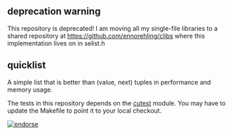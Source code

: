 ## deprecation warning

This repository is deprecated! I am moving all my single-file libraries to a shared repository at https://github.com/ennorehling/clibs where this implementation lives on in selist.h

## quicklist

A simple list that is better than (value, next) tuples in performance
and memory usage.

The tests in this repository depends on the [cutest](https://github.com/ennorehling/cutest) module.
You may have to update the Makefile to point it to your local checkout.

[![endorse](https://api.coderwall.com/enno/endorsecount.png)](https://coderwall.com/enno)
